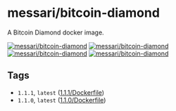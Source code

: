# messari/bitcoin-diamond

A Bitcoin Diamond docker image.

[![messari/bitcoin-diamond][docker-pulls-image]][docker-hub-url] [![messari/bitcoin-diamond][docker-stars-image]][docker-hub-url] [![messari/bitcoin-diamond][docker-size-image]][docker-hub-url] [![messari/bitcoin-diamond][docker-layers-image]][docker-hub-url]

## Tags

- `1.1.1`, `latest` ([1.1.1/Dockerfile](https://github.com/messari/docker-bitcoin-diamond/blob/master/1.1.1/Dockerfile))
- `1.1.0`, `latest` ([1.1.0/Dockerfile](https://github.com/messari/docker-bitcoin-diamond/blob/master/1.1.0/Dockerfile))


[docker-hub-url]: https://hub.docker.com/r/messari/bitcoin-diamond
[docker-layers-image]: https://img.shields.io/imagelayers/layers/messari/bitcoin-diamond/latest.svg?style=flat-square
[docker-pulls-image]: https://img.shields.io/docker/pulls/messari/bitcoin-diamond.svg?style=flat-square
[docker-size-image]: https://img.shields.io/imagelayers/image-size/messari/bitcoin-diamond/latest.svg?style=flat-square
[docker-stars-image]: https://img.shields.io/docker/stars/messari/bitcoin-diamond.svg?style=flat-square
